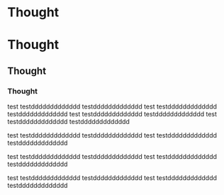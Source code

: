 # Thought
# Thought
## Thought
### Thought

test
testddddddddddddd
testddddddddddddd
test
testddddddddddddd
testddddddddddddd
test
testddddddddddddd
testddddddddddddd
test
testddddddddddddd
testddddddddddddd

test
testddddddddddddd
testddddddddddddd
test
testddddddddddddd
testddddddddddddd

test
testddddddddddddd
testddddddddddddd
test
testddddddddddddd
testddddddddddddd

test
testddddddddddddd
testddddddddddddd
test
testddddddddddddd
testddddddddddddd

